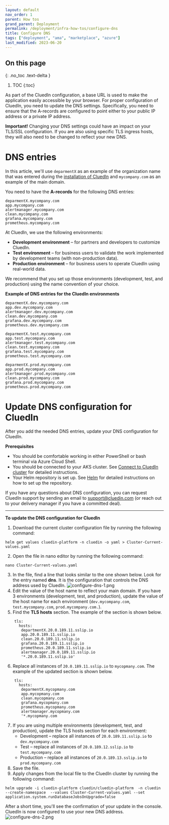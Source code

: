 ```yaml
---
layout: default
nav_order: 1
parent: How tos
grand_parent: Deployment
permalink: /deployment/infra-how-tos/configure-dns
title: Configure DNS
tags: ["deployment", "ama", "marketplace", "azure"]
last_modified: 2023-06-20
---
```

## On this page
{: .no_toc .text-delta }
1. TOC
{:toc}


As part of the CluedIn configuration, a base URL is used to make the application easily accessible by your browser. For proper configuration of CluedIn, you need to update the DNS settings. Specifically, you need to ensure that the A-records are configured to point either to your public IP address or a private IP address.

**Important!** Changing your DNS settings could have an impact on your TLS/SSL configuration. If you are also using specific TLS ingress hosts, they will also need to be changed to reflect your new DNS.

# DNS entries

In this article, we'll use `deparmentX` as an example of the organization name that was entered during the [installation of CluedIn](/deployment/azure-marketplace/step-3#complete-the-initial-setup-tab) and `mycompany.com` as an example of the main domain.

You need to have the **A-records** for the following DNS entries:

```
deparmentX.mycompany.com
app.mycompany.com
alertmanager.mycompany.com
clean.mycompany.com
grafana.mycompany.com
prometheus.mycompany.com
```

At CluedIn, we use the following environments:

- **Development environment** – for partners and developers to customize CluedIn.
- **Test environment** – for business users to validate the work implemented by development teams (with non-production data).
- **Production environment** – for business users to operate CluedIn using real-world data.

We recommend that you set up those environments (development, test, and production) using the name convention of your choice.

**Example of DNS entries for the CluedIn environments**

```
deparmentX.dev.mycompany.com
app.dev.mycompany.com
alertmanager.dev.mycompany.com
clean.dev.mycompany.com
grafana.dev.mycompany.com
prometheus.dev.mycompany.com

deparmentX.test.mycompany.com
app.test.mycompany.com
alertmanager.test.mycompany.com
clean.test.mycompany.com
grafana.test.mycompany.com
prometheus.test.mycompany.com

deparmentX.prod.mycompany.com
app.prod.mycompany.com
alertmanager.prod.mycompany.com
clean.prod.mycompany.com
grafana.prod.mycompany.com
prometheus.prod.mycompany.com
```


# Update DNS configuration for CluedIn

After you add the needed DNS entries, update your DNS configuration for CluedIn.

**Prerequisites**

- You should be comfortable working in either PowerShell or bash terminal via Azure Cloud Shell.
- You should be connected to your AKS cluster.
See [Connect to CluedIn cluster](/deployment/infra-how-tos/connect-to-cluedin) for detailed instructions.
- Your Helm repository is set up.
See [Helm](/deployment/references/helm) for detailed instructions on how to set up the repository.

If you have any questions about DNS configuration, you can request CluedIn support by sending an email to <a href="mailto:support@cluedin.com">support@cluedin.com</a> (or reach out to your delivery manager if you have a committed deal).

<hr>

**To update the DNS configuration for CluedIn**

1. Download the current cluster configuration file by running the following command:
```
helm get values cluedin-platform -n cluedin -o yaml > Cluster-Current-values.yaml
```
2. Open the file in nano editor by running the following command:
```
nano Cluster-Current-values.yaml
```
3. In the file, find a line that looks similar to the one shown below. Look for the entry named **dns**. It is the configuration that controls the DNS address used by CluedIn.
![configure-dns-1.png](../../assets/images/ama/howtos/configure-dns-1.png)
4. Edit the value of the host name to reflect your main domain. If you have 3 environments (development, test, and production), update the value of the host name for each environment (`dev.mycompany.com`, `test.mycompany.com`, `prod.mycompany.com.`).
5. Find the **TLS hosts** section. The example of the section is shown below.
```
    tls:
      hosts:
       departmentX.20.0.189.11.sslip.io
       app.20.0.189.11.sslip.io
       clean.20.0.189.11.sslip.io
       grafana.20.0.189.11.sslip.io
       prometheus.20.0.189.11.sslip.io
       alertmanager.20.0.189.11.sslip.io
       '*.20.0.189.11.sslip.io'
```
6. Replace all instances of `20.0.189.11.sslip.io` to `mycopmany.com`. The example of the updated section is shown below.
```
    tls:
      hosts:
       deparmentX.mycopmany.com
       app.mycopmany.com
       clean.mycopmany.com
       grafana.mycopmany.com
       prometheus.mycopmany.com
       alertmanager.mycopmany.com
       '*.mycopmany.com
```
7. If you are using multiple environments (development, test, and production), update the TLS hosts section for each environment:
   - Development – replace all instances of `20.0.189.11.sslip.io` to `dev.mycompany.com`
   - Test – replace all instances of `20.0.189.12.sslip.io` to `test.mycompany.com`
   - Production – replace all instances of `20.0.189.13.sslip.io` to `prod.mycompany.com`
8. Save the file.
9. Apply changes from the local file to the CluedIn cluster by running the following command:
```
helm upgrade -i cluedin-platform cluedin/cluedin-platform  -n cluedin --create-namespace  --values Cluster-Current-values.yaml --set application.system.runDatabaseJobsOnUpgrade=false 
```

After a short time, you'll see the confirmation of your update in the console. CluedIn is now configured to use your new DNS address.
![configure-dns-2.png](../../assets/images/ama/howtos/configure-dns-2.png)
